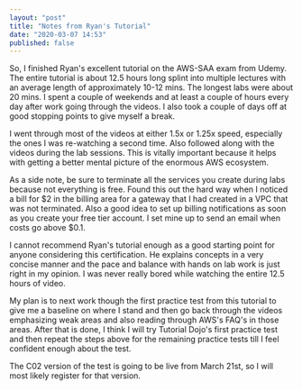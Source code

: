 ```yaml
---
layout: "post"
title: "Notes from Ryan's Tutorial"
date: "2020-03-07 14:53"
published: false
---
```

So, I finished Ryan's excellent tutorial on the AWS-SAA exam from Udemy. The entire tutorial is about 12.5 hours long splint into multiple lectures with an average length of approximately 10-12 mins. The longest labs were about 20 mins. I spent a couple of weekends and at least a couple of hours every day after work going through the videos. I also took a couple of days off at good stopping points to give myself a break.

I went through most of the videos at either 1.5x or 1.25x speed, especially the ones I was re-watching a second time. Also followed along with the videos during the lab sessions. This is vitally important because it helps with getting a better mental picture of the enormous AWS ecosystem.

As a side note, be sure to terminate all the services you create during labs because not everything is free. Found this out the hard way when I noticed a bill for $2 in the billing area for a gateway that I had created in a VPC that was not terminated. Also a good idea to set up billing notifications as soon as you create your free tier account. I set mine up to send an email when costs go above $0.1.

I cannot recommend Ryan's tutorial enough as a good starting point for anyone considering this certification. He explains concepts in a very concise manner and the pace and balance with hands on lab work is just right in my opinion. I was never really bored while watching the entire 12.5 hours of video.

My  plan is to next work though the first practice test from this tutorial to give me a baseline on where I stand and then go back through the videos emphasizing weak areas and also reading through AWS's FAQ's in those areas. After that is done, I think I will try Tutorial Dojo's first practice test and then repeat the steps above for the remaining practice tests till I feel confident enough about the test.

The C02 version of the test is going to be live from March 21st, so I will most likely register for that version.  

